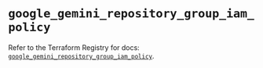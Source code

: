 # `google_gemini_repository_group_iam_policy`

Refer to the Terraform Registry for docs: [`google_gemini_repository_group_iam_policy`](https://registry.terraform.io/providers/hashicorp/google-beta/6.22.0/docs/resources/google_gemini_repository_group_iam_policy).
